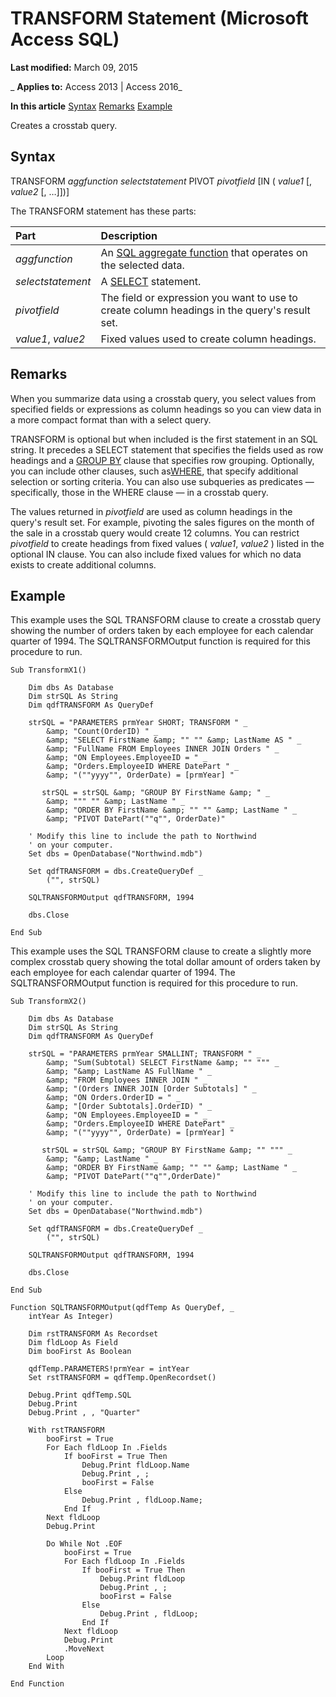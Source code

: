 
# TRANSFORM Statement (Microsoft Access SQL)

 **Last modified:** March 09, 2015

 _ **Applies to:** Access 2013 | Access 2016_

 **In this article**
[Syntax](#sectionSection0)
[Remarks](#sectionSection1)
[ Example](#sectionSection2)


Creates a crosstab query.

## Syntax
<a name="sectionSection0"> </a>

TRANSFORM  _aggfunction_ _selectstatement_ PIVOT _pivotfield_ [IN ( _value1_ [, _value2_ [, …]])]

The TRANSFORM statement has these parts:



|**Part**|**Description**|
|:-----|:-----|
| _aggfunction_|An [SQL aggregate function](8866cd71-0216-25b4-6a6a-02cb7acad9a2.md) that operates on the selected data.|
| _selectstatement_|A [SELECT](a5c9da94-5f9e-0fc0-767a-4117f38a5ef3.md) statement.|
| _pivotfield_|The field or expression you want to use to create column headings in the query's result set.|
| _value1_, _value2_|Fixed values used to create column headings.|

## Remarks
<a name="sectionSection1"> </a>

When you summarize data using a crosstab query, you select values from specified fields or expressions as column headings so you can view data in a more compact format than with a select query.

TRANSFORM is optional but when included is the first statement in an SQL string. It precedes a SELECT statement that specifies the fields used as row headings and a [GROUP BY](http://msdn.microsoft.com/library/fe7d5e27-a47a-1229-232c-cf6a0cbad761%28Office.15%29.aspx) clause that specifies row grouping. Optionally, you can include other clauses, such as[WHERE](http://msdn.microsoft.com/library/67e4caed-6512-e8bd-39d0-6dca18114b18%28Office.15%29.aspx), that specify additional selection or sorting criteria. You can also use subqueries as predicates — specifically, those in the WHERE clause — in a crosstab query.

The values returned in  _pivotfield_ are used as column headings in the query's result set. For example, pivoting the sales figures on the month of the sale in a crosstab query would create 12 columns. You can restrict _pivotfield_ to create headings from fixed values ( _value1_, _value2_ ) listed in the optional IN clause. You can also include fixed values for which no data exists to create additional columns.


## Example
<a name="sectionSection2"> </a>

This example uses the SQL TRANSFORM clause to create a crosstab query showing the number of orders taken by each employee for each calendar quarter of 1994. The SQLTRANSFORMOutput function is required for this procedure to run.


```
Sub TransformX1() 
 
    Dim dbs As Database 
    Dim strSQL As String 
    Dim qdfTRANSFORM As QueryDef 
 
    strSQL = "PARAMETERS prmYear SHORT; TRANSFORM " _ 
        &amp; "Count(OrderID) " _ 
        &amp; "SELECT FirstName &amp; "" "" &amp; LastName AS " _ 
        &amp; "FullName FROM Employees INNER JOIN Orders " _ 
        &amp; "ON Employees.EmployeeID = " _ 
        &amp; "Orders.EmployeeID WHERE DatePart " _ 
        &amp; "(""yyyy"", OrderDate) = [prmYear] " 
   
       strSQL = strSQL &amp; "GROUP BY FirstName &amp; " _ 
        &amp; """ "" &amp; LastName " _ 
        &amp; "ORDER BY FirstName &amp; "" "" &amp; LastName " _ 
        &amp; "PIVOT DatePart(""q"", OrderDate)" 
     
    ' Modify this line to include the path to Northwind 
    ' on your computer. 
    Set dbs = OpenDatabase("Northwind.mdb") 
 
    Set qdfTRANSFORM = dbs.CreateQueryDef _ 
        ("", strSQL) 
     
    SQLTRANSFORMOutput qdfTRANSFORM, 1994 
     
    dbs.Close 
 
End Sub
```

This example uses the SQL TRANSFORM clause to create a slightly more complex crosstab query showing the total dollar amount of orders taken by each employee for each calendar quarter of 1994. The SQLTRANSFORMOutput function is required for this procedure to run.




```
Sub TransformX2() 
 
    Dim dbs As Database 
    Dim strSQL As String 
    Dim qdfTRANSFORM As QueryDef 
 
    strSQL = "PARAMETERS prmYear SMALLINT; TRANSFORM " _ 
        &amp; "Sum(Subtotal) SELECT FirstName &amp; "" """ _ 
        &amp; "&amp; LastName AS FullName " _ 
        &amp; "FROM Employees INNER JOIN " _ 
        &amp; "(Orders INNER JOIN [Order Subtotals] " _ 
        &amp; "ON Orders.OrderID = " _ 
        &amp; "[Order Subtotals].OrderID) " _ 
        &amp; "ON Employees.EmployeeID = " _ 
        &amp; "Orders.EmployeeID WHERE DatePart" _ 
        &amp; "(""yyyy"", OrderDate) = [prmYear] " 
    
       strSQL = strSQL &amp; "GROUP BY FirstName &amp; "" """ _ 
        &amp; "&amp; LastName " _ 
        &amp; "ORDER BY FirstName &amp; "" "" &amp; LastName " _ 
        &amp; "PIVOT DatePart(""q"",OrderDate)"         
         
    ' Modify this line to include the path to Northwind 
    ' on your computer. 
    Set dbs = OpenDatabase("Northwind.mdb") 
 
    Set qdfTRANSFORM = dbs.CreateQueryDef _ 
        ("", strSQL) 
     
    SQLTRANSFORMOutput qdfTRANSFORM, 1994 
     
    dbs.Close 
 
End Sub 
 
Function SQLTRANSFORMOutput(qdfTemp As QueryDef, _ 
    intYear As Integer) 
     
    Dim rstTRANSFORM As Recordset 
    Dim fldLoop As Field 
    Dim booFirst As Boolean 
 
    qdfTemp.PARAMETERS!prmYear = intYear 
    Set rstTRANSFORM = qdfTemp.OpenRecordset() 
     
    Debug.Print qdfTemp.SQL 
    Debug.Print 
    Debug.Print , , "Quarter" 
 
    With rstTRANSFORM 
        booFirst = True 
        For Each fldLoop In .Fields 
            If booFirst = True Then 
                Debug.Print fldLoop.Name 
                Debug.Print , ; 
                booFirst = False 
            Else 
                Debug.Print , fldLoop.Name; 
            End If 
        Next fldLoop 
        Debug.Print 
         
        Do While Not .EOF 
            booFirst = True 
            For Each fldLoop In .Fields 
                If booFirst = True Then 
                    Debug.Print fldLoop 
                    Debug.Print , ; 
                    booFirst = False 
                Else 
                    Debug.Print , fldLoop; 
                End If 
            Next fldLoop 
            Debug.Print 
            .MoveNext 
        Loop 
    End With 
     
End Function
```

